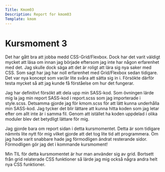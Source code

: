 ```yaml
---
Title: Kmom03
Description: Report for kmom03
Template: kmom
---
```


Kursmoment 3
==================

Det har gått bra att jobba medd CSS-Grid/Flexbox. Dock har det varit väldigt mycket
att läsa om innan jag började eftersom jag inte har någon erfarenhet med det. Jag
skulle dock säga att det är roligt att lära sig nya saker med CSS. Som sagt har jag har noll erfarenhet
med Grid/Flexbox sedan tidigare. Det var nya koncept som var/är lite svåra att sätta sig in i.
Försökte därför testa mycket så att jag kunde få förståelse om hur det fungerar.

Jag har definitivt försökt att dela upp min SASS-kod. Som övningen lärde mig la jag min report SASS-kod
i report.scss som jag importerade i style.scss. Detsamma gjorde jag för kmom.scss för att lätt kunna
underhålla min SASS-kod. Jag tycker det blir lättare att kunna hitta koden som jag letar efter om allt inte är i samma
fil. Genom att istället ha koden uppdelad i olika moduler blev det betydligt lättare för mig.

Jag gjorde bara om report sidan i detta kursmomentet. Detta är som tidigare nämnts lite nytt för mig
vilket gjorde att det tog lite tid att programmera. Om jag hade varit snabbare hade jag förmodligen ändrat
resterande sidor. Förmodligen gör jag det i kommande kursmoment!

Min TIL för detta kursmomentet är hur man använder sig av grid. Bortsett från grid relaterade CSS funktioner
så lärde jag mig också några andra helt nya CSS funktioner.
